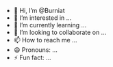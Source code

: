 - 👋 Hi, I’m @Burniat
- 👀 I’m interested in ...
- 🌱 I’m currently learning ...
- 💞️ I’m looking to collaborate on ...
- 📫 How to reach me ...
- 😄 Pronouns: ...
- ⚡ Fun fact: ...

<!---
Burniat/Burniat is a ✨ special ✨ repository because its `README.md` (this file) appears on your GitHub profile.
You can click the Preview link to take a look at your changes.
--->
